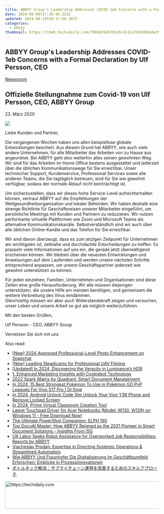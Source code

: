 ```yaml
---
title: ABBYY Group's Leadership Addresses COVID-1eb Concerns with a Formal Declaration by Ulf Persson, CEO
date: 2024-09-09T17:36:46.252Z
updated: 2024-09-14T20:17:50.387Z
categories:
  - abbyy
thumbnail: https://thmb.techidaily.com/7989d193b701c6c4112afd659656de357f20d61f1ee9fa4b40235e3cbfd62f11.jpg
---
```


## ABBYY Group's Leadership Addresses COVID-1eb Concerns with a Formal Declaration by Ulf Persson, CEO

[Newsroom](https://tools.techidaily.com/abbyy/products/)

## Offizielle Stellungnahme zum Covid-19 von Ulf Persson, CEO, ABBYY Group

23\. März 2020

![](https://content.abbyy.com/-/media/project/abbyy/abbyy/branchtemplates/shutterstock_1272462163_1296-x-729.jpg?h=729&iar=0&w=1296)

Liebe Kunden und Partner,

Die vergangenen Wochen haben uns allen beispiellose globale Entwicklungen beschert. Aus diesem Grund hat ABBYY, wie auch viele andere Unternehmen, für alle Mitarbeiter das Arbeiten von zu Hause aus angeordnet. Bei ABBYY geht also weiterhin alles seinen gewohnten Weg. Wir sind für das Arbeiten im Home Office bestens ausgestattet und jederzeit über die üblichen Kommunikationswege für Sie erreichbar. Unser technischer Support, Kundenservice, Professional Services sowie alle anderen Teams, die Sie tagtäglich betreuen, sind für Sie wie gewohnt verfügbar, sodass der normale Ablauf nicht beinträchtigt ist.

Um sicherzustellen, dass wir dieses hohe Service-Level aufrechterhalten können, vertraut ABBYY auf die Empfehlungen der Weltgesundheitsorganisation und lokaler Behörden. Wir haben deshalb eine strenge Richtlinie für Geschäftsreisen unserer Mitarbeiter eingeführt, um persönliche Meetings mit Kunden und Partnern zu reduzieren. Wir nutzen performante virtuelle Plattformen wie Zoom und Microsoft Teams als alternative Kommunikationskanäle. Selbstverständlich sind wir auch über alle üblichen Online-Kanäle und das Telefon für Sie erreichbar.

Wir sind davon überzeugt, dass es zum jetzigen Zeitpunkt für Unternehmen am wichtigsten ist, zeitnahe und durchdachte Entscheidungen zu treffen. Es prasseln viele Informationen auf uns ein, die gerade jetzt überwältigend erscheinen können. Wir bleiben über die neuesten Entwicklungen und Anweisungen auf dem Laufenden und werden unsere nächsten Schritte entsprechend anpassen, um unsere Geschäftspartner jederzeit wie gewohnt unterstützen zu können.

Für jeden einzelnen, Familien, Unternehmen und Organisationen sind diese Zeiten eine große Herausforderung. Wir alle müssen diejenigen unterstützen, die unsere Hilfe am meisten benötigen, und gemeinsam die weitere Verbreitung des Virus eindämmen.  
Gleichzeitig müssen wir aber auch Widerstandskraft zeigen und versuchen, unser Leben und unsere Arbeit so gut als möglich weiterzuführen.

Mit den besten Grüßen,

Ulf Persson - CEO, ABBYY Group

Vernetzen Sie sich mit uns

<ins class="adsbygoogle"
     style="display:block"
     data-ad-format="autorelaxed"
     data-ad-client="ca-pub-7571918770474297"
     data-ad-slot="1223367746"></ins>

<ins class="adsbygoogle"
     style="display:block"
     data-ad-client="ca-pub-7571918770474297"
     data-ad-slot="8358498916"
     data-ad-format="auto"
     data-full-width-responsive="true"></ins>

<span class="atpl-alsoreadstyle">Also read:</span>
<div><ul>
<li><a href="https://snapchat-videos.techidaily.com/new-2024-approved-professional-level-photo-enhancement-on-snapchat/"><u>[New] 2024 Approved Professional-Level Photo Enhancement on Snapchat</u></a></li>
<li><a href="https://fox-direct.techidaily.com/new-leading-steadicams-for-professional-uav-filming/"><u>[New] Leading Steadicams for Professional UAV Filming</u></a></li>
<li><a href="https://fox-http.techidaily.com/updated-in-2024-discovering-the-veracity-in-luminances-hdr/"><u>[Updated] In 2024, Discovering the Veracity in Luminance’s HDR</u></a></li>
<li><a href="https://discover-advanced.techidaily.com/1-enhanced-marketing-insights-with-cookiebot-technology/"><u>1. Enhanced Marketing Insights with Cookiebot Technology</u></a></li>
<li><a href="https://discover-advanced.techidaily.com/2022-spark-matrix-by-quadrant-smart-document-management/"><u>2022 Spark Matrix by Quadrant: Smart Document Management</u></a></li>
<li><a href="https://change-location.techidaily.com/in-2024-15-best-strongest-pokemon-to-use-in-pokemon-go-pvp-leagues-for-vivo-s17-pro-drfone-by-drfone-virtual-android/"><u>In 2024, 15 Best Strongest Pokémon To Use in Pokémon GO PvP Leagues For Vivo S17 Pro | Dr.fone</u></a></li>
<li><a href="https://sim-unlock.techidaily.com/in-2024-android-unlock-code-sim-unlock-your-vivo-y36-phone-and-remove-locked-screen-by-drfone-android/"><u>In 2024, Android Unlock Code Sim Unlock Your Vivo Y36 Phone and Remove Locked Screen</u></a></li>
<li><a href="https://extra-skills.techidaily.com/in-2024-prime-virtual-classroom-creation-tool/"><u>In 2024, Prime Virtual Classroom Creation Tool</u></a></li>
<li><a href="https://driver-download.techidaily.com/latest-touchpad-driver-for-acer-notebooks-model-w130-w129-on-windows-11-free-download-now/"><u>Latest Touchpad Driver for Acer Notebooks (Model: W130, W129) on Windows 11 - Free Download Now!</u></a></li>
<li><a href="https://buynow-info.techidaily.com/the-ultimate-powershot-companion-elph-190/"><u>The Ultimate PowerShot Companion: ELPH 190</u></a></li>
<li><a href="https://discover-advanced.techidaily.com/top-docuai-master-how-abbyy-reigned-as-the-2021-pioneer-in-smart-document-solutions-insights-from-isg/"><u>Top DocuAI Master: How ABBYY Reigned as the 2021 Pioneer in Smart Document Solutions - Insights From ISG</u></a></li>
<li><a href="https://discover-advanced.techidaily.com/uk-labor-seeks-robot-assistance-for-overworked-job-responsibilities-reports-by-abbyy/"><u>UK Labor Seeks Robot Assistance for Overworked Job Responsibilities: Reports by ABBYY</u></a></li>
<li><a href="https://discover-advanced.techidaily.com/viacheslav-prodan-expertise-in-directing-systemic-operations-and-streamlined-automation/"><u>Viacheslav Prodan: Expertise in Directing Systemic Operations & Streamlined Automation</u></a></li>
<li><a href="https://discover-advanced.techidaily.com/wie-abbyy-und-fraunhofer-die-digitalisierung-im-geschaftsumfeld-erforschen-einblicke-in-prozessinnovationen/"><u>Wie ABBYY Und Fraunhofer Die Digitalisierung Im Geschäftsumfeld Erforschen: Einblicke in Prozessinnovationen</u></a></li>
<li><a href="https://discover-advanced.techidaily.com/44oc44oi44or44on44od44kv6kej5rai77ya44k144ox44op44kk44ob44kn44o844oz6ygl55so44ks5ps55zae44gz44kl44gf44kb44gu44k544kt44or44ki44ox44ot44o844ob/"><u>ボトルネック解消：サプライチェーン運用を改善するためのスキルアプローチ</u></a></li>
</ul></div>

<!-- affiliate ads begin -->
<a href="https://unicoeye.pxf.io/c/5597632/2134239/18498" target="_top" id="2134239">
  <img src="//a.impactradius-go.com/display-ad/18498-2134239" border="0" alt="https://techidaily.com" width="721" height="90"/>
</a>
<img height="0" width="0" src="https://unicoeye.pxf.io/i/5597632/2134239/18498" style="position:absolute;visibility:hidden;" border="0" />
<!-- affiliate ads end -->

